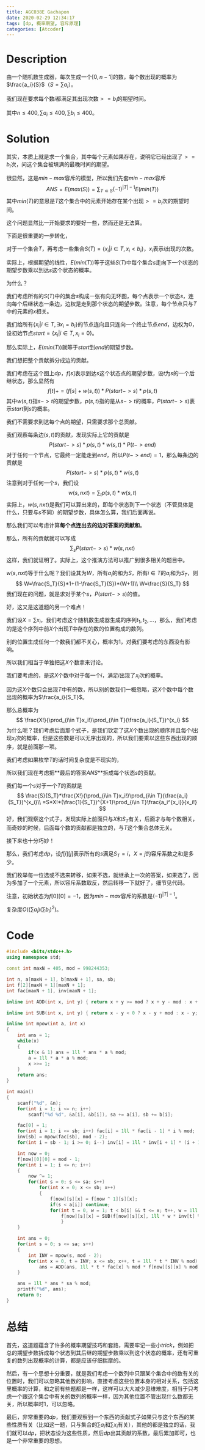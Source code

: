 ```yaml
---
title: AGC038E Gachapon
date: 2020-02-29 12:34:17
tags: [dp, 概率期望, 容斥原理]
categories: [Atcoder]
---
```


# Description

由一个随机数生成器，每次生成一个$[0,n-1]$的数，每个数出现的概率为$\frac{a_i}{S}$（$S=\sum a_i$）。

我们现在要求每个数$i$都满足其出现次数$>=b_i$的期望时间。

其中$n\le 400,\sum a_i \le 400, \sum b_i \le 400$。

<!--more-->

# Solution

其实，本质上就是求一个集合，其中每个元素如果存在，说明它已经出现了$>=b_i$次，问这个集合被填满的最晚时间的期望。

很显然，这是$min-max$容斥的模型，所以我们先套$min-max$容斥
$$
ANS=E(max(S))=\sum_{T\subset S}(-1)^{|T|-1}E(min(T))
$$
其中$min(T)$的意思是$T$这个集合中的元素开始存在某个出现$>=b_i$次的期望时间。

这个问题显然比一开始要求的要好一些，然而还是无法算。

下面是很重要的一步转化，

对于一个集合$T$，再考虑一些集合$S(T)=\{x_i|i\in T,x_i<b_i\}$，$x_i$表示$i$出现的次数。

实际上，根据期望的线性，$E(min(T))$等于这些$S(T)$中每个集合$s$走向下一个状态的期望步数乘以到达$s$这个状态的概率。

为什么？

我们考虑所有的$S(T)$中的集合$s$构成一张有向无环图，每个点表示一个状态$s$，连向每个后继状态一条边，边权是走到那个状态的期望步数。注意，每个节点只与$T$中的元素的$x$相关。

我们给所有$\{x_i|i\in T,\exists x_i=b_i\}$的节点连向且只连向一个终止节点$end$，边权为$0$，设初始节点$start=\{x_i|i\in T,x_i=0\}$。

那么实际上，$E(min(T))$就等于$start$到$end$的期望步数。

我们想把整个贡献拆分成边的贡献。

我们考虑在这个图上$dp$，$f[s]$表示到达$s$这个状态点的期望步数，设$t$为$s$的一个后继状态，那么显然有
$$
f[t]+=(f[s]+w(s,t))*P(start->s)*p(s,t)
$$
其中$w(s,t)$指$s->t$的期望步数，$p(s,t)$指的是从$s->t$的概率，$P(start->s)$表示$start$到$s$的概率。

我们不需要求到达每个点的期望，只需要求那个总贡献。

我们观察每条边$(s,t)$的贡献，发现实际上它的贡献是
$$
P(start->s)*p(s,t)*w(s,t)*P(t->end)
$$
对于任何一个节点，它最终一定能走到$end$，所以$P(t->end)=1$，那么每条边的贡献是
$$
P(start->s)*p(s,t)*w(s,t)
$$
注意到对于任何一个$s$，我们设
$$
w(s,nxt)=\sum_t p(s,t)*w(s,t)
$$
实际上，$w(s,nxt)$是我们可以算出来的，即每个状态到下一个状态（不管具体是什么，只要与$s$不同）的期望步数，具体怎么算，我们后面再说。

那么我们可以考虑计算**每个点连出去的边对答案的贡献和**。

那么，所有的贡献就可以写成
$$
\sum_s P(start->s)*w(s,nxt)
$$
这样，我们就证明了。实际上，这个推演方法可以推广到很多相关的题目中。

$w(s,nxt)$等于什么呢？我们设其为$W$，所有$a_i$的和为$S$，所有$i\in T$的$a_i$和为$S_T$，则
$$
W=\frac{S_T}{S}*1+(1-\frac{S_T}{S})*(W+1)\\
W=\frac{S}{S_T}
$$
我们现在的问题，就是求对于某个$s$，$P(start->s)$的值。

好，这又是这道题的另一个难点！

我们设$X=\sum x_i$，我们考虑这个随机数生成器生成的序列$t_1,t_2,...$，那么，我们考虑的是这个序列中前$X$个出现$T$中存在的数的位置构成的数列。

别的位置生成任何一个数我们都不关心，概率为$1$，对我们要考虑的东西没有影响。

所以我们相当于单独把这$X$个数拿来讨论。

我们要考虑的，是这$X$个数中对于每一个$i$，满足$i$出现了$x_i$次的概率。

因为这$X$个数只会出现$T$中有的数，所以别的数我们一概忽略，这$X$个数中每个数出现的概率为$\frac{a_i}{S_T}$。

那么总概率为
$$
\frac{X!}{\prod_{i\in T}x_i!}\prod_{i\in T}(\frac{a_i}{S_T})^{x_i}
$$
为什么呢？我们考虑后面那个式子，是我们钦定了这$X$个数出现的顺序并且每个$i$出现$x_i$次的概率，但是这些数是可以无序出现的，所以我们要乘以这些东西出现的顺序，就是前面那一项。

我们考虑如果枚举$T$的话时间复杂度是不现实的，

所以我们现在考虑把**最后的答案$ANS$**拆成每个状态$s$的贡献。

我们每一个$s$对于一个$T$的贡献是
$$
\frac{S}{S_T}*\frac{X!}{\prod_{i\in T}x_i!}\prod_{i\in T}(\frac{a_i}{S_T})^{x_i}\\
=S*X!*(\frac{1}{S_T})^{X+1}\prod_{i\in T}\frac{a_i^{x_i}}{x_i!}
$$
好，我们观察这个式子，发现实际上前面只与$X$和$S_T$有关，后面才与每个数相关，而奇妙的时候，后面每个数的贡献都是独立的，与$T$这个集合总体无关。

接下来也十分巧妙！

那么，我们考虑$dp$，设$f[i][j]$表示所有的$s$满足$S_T=i$，$X=j$的容斥系数之和是多少。

我们枚举每一位选或不选来转移，如果不选，就继承上一次的答案，如果选了，因为多加了一个元素，所以容斥系数取反，然后转移一下就好了，细节见代码。

注意，初始状态为$f[0][0]=-1$，因为$min-max$容斥的系数是$(-1)^{|T|-1}$。

复杂度$O((\sum a_i)(\sum b_i)^2)$。

# Code

```c++
#include <bits/stdc++.h>
using namespace std;

const int maxN = 405, mod = 998244353;

int n, a[maxN + 1], b[maxN + 1], sa, sb;
int f[2][maxN + 1][maxN + 1];
int fac[maxN + 1], inv[maxN + 1];

inline int ADD(int x, int y) { return x + y >= mod ? x + y - mod : x + y; }

inline int SUB(int x, int y) { return x - y < 0 ? x - y + mod : x - y; }

inline int mpow(int a, int x)
{
	int ans = 1;
	while(x)
	{
		if(x & 1) ans = 1ll * ans * a % mod;
		a = 1ll * a * a % mod;
		x >>= 1;
	}
	return ans;
}

int main()
{
	scanf("%d", &n);
	for(int i = 1; i <= n; i++) 
		scanf("%d %d", &a[i], &b[i]), sa += a[i], sb += b[i];

	fac[0] = 1;
	for(int i = 1; i <= sb; i++) fac[i] = 1ll * fac[i - 1] * i % mod;
	inv[sb] = mpow(fac[sb], mod - 2);
	for(int i = sb - 1; i >= 0; i--) inv[i] = 1ll * inv[i + 1] * (i + 1) % mod;

	int now = 0;
	f[now][0][0] = mod - 1;
	for(int i = 1; i <= n; i++)
	{
		now ^= 1;
		for(int s = 0; s <= sa; s++)
			for(int x = 0; x <= sb; x++)
			{
				f[now][s][x] = f[now ^ 1][s][x];
				if(s < a[i]) continue;
				for(int t = 0, w = 1; t < b[i] && t <= x; t++, w = 1ll * w * a[i] % mod)
					f[now][s][x] = SUB(f[now][s][x], 1ll * w * inv[t] % mod * f[now ^ 1][s - a[i]][x - t] % mod);			   
					}	
	}

	int ans = 0;
	for(int s = 0; s <= sa; s++)
	{
		int INV = mpow(s, mod - 2);
		for(int x = 0, t = INV; x <= sb; x++, t = 1ll * t * INV % mod)
			ans = ADD(ans, 1ll * t * fac[x] % mod * f[now][s][x] % mod);
	}

	ans = 1ll * ans * sa % mod;
	printf("%d", ans);
	return 0;
}

```

# 总结

首先，这道题蕴含了许多的概率期望技巧和套路，需要牢记一些小$trick$，例如把总的期望步数拆成每个状态到其后继的期望步数乘以到这个状态的概率，还有可重复的数列出现概率的计算，都是应该仔细揣摩的。

然后，有一个思想十分重要，就是我们考虑一个数列中只跟某个集合中的数有关的位置时，我们可以忽略其他数的影响，直接考虑这些位置本身的相对关系，包括这里概率的计算，和之前有些题都是一样，这样可以大大减少思维难度，相当于只考虑一个跟这个集合中有关的数列的概率一样，因为其他位置不管出现什么数都无关，所以概率时$1$，可以忽略。

最后，非常重要的$dp$，我们要观察到一个东西的贡献式子如果只与这个东西的某些性质有关（比如这一题，只与集合的$\sum a_i$和$\sum x_i$有关），其他的都是独立的话，我们就可以$dp$，把状态设为这些性质，然后$dp$出其贡献的系数，最后累加即可，也是一个非常重要的思想。